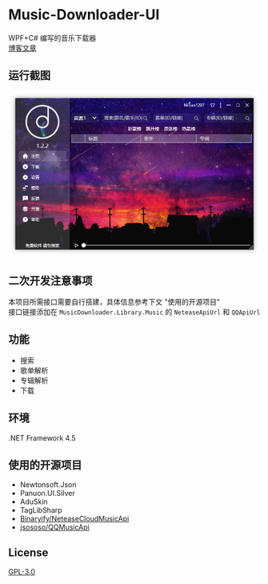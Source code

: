 # Music-Downloader-UI
WPF+C# 编写的音乐下载器<br>
[博客文章](https://www.nitian1207.cn/archives/496)

## 运行截图
![界面](\Music-Downloader-UI\Images\PIC.png)

## 二次开发注意事项
本项目所需接口需要自行搭建，具体信息参考下文 "使用的开源项目"<br>
接口链接添加在 `MusicDownloader.Library.Music` 的 `NeteaseApiUrl` 和 `QQApiUrl`

## 功能
* 搜索
* 歌单解析
* 专辑解析
* 下载

## 环境
.NET Framework 4.5

## 使用的开源项目
* Newtonsoft.Json
* Panuon.UI.Silver
* AduSkin
* TagLibSharp
* [Binaryify/NeteaseCloudMusicApi](https://github.com/Binaryify/NeteaseCloudMusicApi)
* [jsososo/QQMusicApi](https://github.com/jsososo/QQMusicApi)

## License
[GPL-3.0](https://github.com/NiTian1207/Music-Downloader-New-UI/blob/master/LICENSE)
